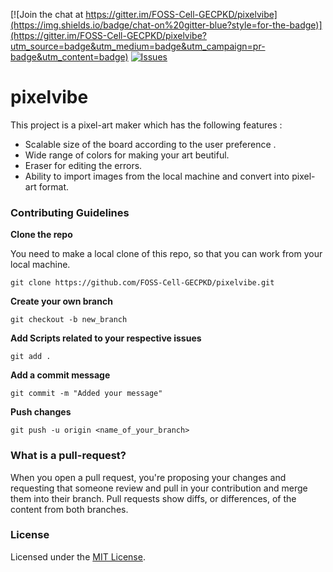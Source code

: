 [![Join the chat at https://gitter.im/FOSS-Cell-GECPKD/pixelvibe](https://img.shields.io/badge/chat-on%20gitter-blue?style=for-the-badge)](https://gitter.im/FOSS-Cell-GECPKD/pixelvibe?utm_source=badge&utm_medium=badge&utm_campaign=pr-badge&utm_content=badge)
[![Issues](https://img.shields.io/github/issues/FOSS-Cell-GECPKD/pixelvibe?style=for-the-badge)](https://github.com/FOSS-Cell-GECPKD/pixelvibe/issues)

# pixelvibe
This project is a pixel-art maker which has the following features :
- Scalable size of the board according to the user preference . 
- Wide range of colors for making your art beutiful.
- Eraser for editing the errors. 
- Ability to import images from the local machine and convert into pixel-art format.

### Contributing Guidelines

**Clone the repo**

You need to make a local clone of this repo, so that you can work from your local machine.
```
git clone https://github.com/FOSS-Cell-GECPKD/pixelvibe.git
```
**Create your own branch**
```
git checkout -b new_branch
```
**Add Scripts related to your respective issues**
```
git add . 
```
**Add a commit message**
```
git commit -m "Added your message"
```
**Push changes**
```
git push -u origin <name_of_your_branch>
```
### What is a pull-request?
When you open a pull request, you're proposing your changes and requesting that someone review and pull in your contribution and merge them into their branch. Pull requests show diffs, or differences, of the content from both branches.

### License

Licensed under the  [MIT License](LICENSE).